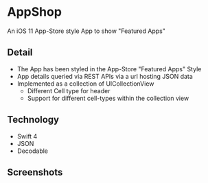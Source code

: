 # AppShop
An iOS 11 App-Store style App to show "Featured Apps"

## Detail
- The App has been styled in the App-Store "Featured Apps" Style
- App details queried via REST APIs via a url hosting JSON data
- Implemented as a collection of UICollectionView
  - Different Cell type for header
  - Support for different cell-types within the collection view

## Technology
- Swift 4
- JSON
- Decodable



## Screenshots
